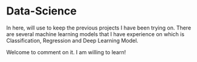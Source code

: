 # Data-Science

In here, will use to keep the previous projects I have been trying on. 
There are several machine learning models that I have experience on which is Classification, Regression and Deep Learning Model. 

Welcome to comment on it. I am willing to learn!
